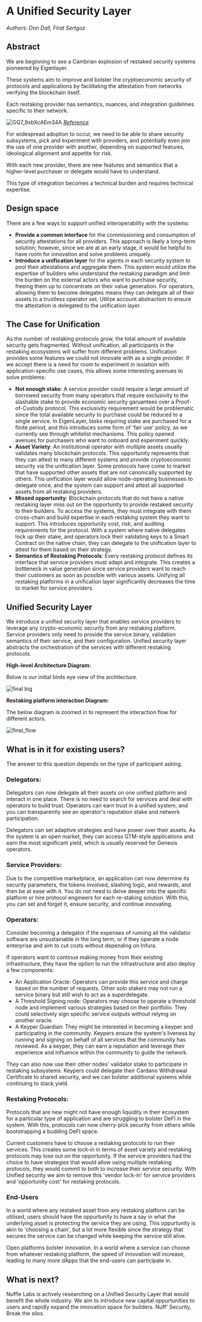 # A Unified Security Layer

*Authors: Don Dall, Firat Sertgoz*
## Abstract
We are beginning to see a Cambrian explosion of restaked security systems pioneered by Eigenlayer. 

These systems aim to improve and bolster the cryptoeconomic security of protocols and applications by facilitating the attestation from networks verifying the blockchain itself.

Each restaking provider has semantics, nuances, and integration guidelines specific to their network. 

![GQ7_9xbXcAEm34A](https://hackmd.io/_uploads/rklNfFY8A.jpg)
*[Reference](https://x.com/gauntlet_xyz/status/1805662991708213452/photo/1)*

For widespread adoption to occur, we need to be able to share security subsystems, pick and experiment with providers, and potentially even join the use of one provider with another, depending on supported features, ideological alignment and appetite for risk.

With each new provider, there are new features and semantics that a higher-level purchaser or delegate would have to understand. 

This type of integration becomes a technical burden and requires technical expertise. 



## Design space

There are a few ways to support unified interoperability with the systems:

* **Provide a common interface** for the commissioning and consumption of security attestations for all providers. This approach is likely a long-term solution; however, since we are at an early stage, it would be helpful to have room for innovation and solve problems uniquely. 
* **Introduce a unification layer** for the agents in each security system to pool their attestations and aggregate them. This system would utilize the expertise of builders who understand the restaking paradigm and limit the burden on the external actors who want to purchase security, freeing them up to concentrate on their value generation. For operators, allowing them to become delegates means they can delegate all of their assets to a trustless operator set. Utilize account abstraction to ensure the attestation is delegated to the unification layer.


## The Case for Unification

  As the number of restaking protocols grow, the total amount of available security gets fragmented. Without unification, all participants in the restaking ecosystems will suffer from different problems. Unification provides some features we could not innovate with as a single provider. If we accept there is a need for room to experiment in isolation with application-specific use cases, this allows some interesting avenues to solve problems:
 
- **Not enough stake**: A service provider could require a large amount of borrowed security from many operators that require exclusivity to the slashable stake to provide economic security garuantees over a Proof-of-Custody protocol. This exclusivity requirement would be problematic since the total available security to purchase could be reduced to a single service. In EigenLayer, tasks requiring stake are purchased for a finite period, and this introduces some form of 'fair use' policy, as we currently see through whitelist mechanisms. This policy opened avenues for purchasers who want to onboard and experiment quickly.
- **Asset Variety**: An institutional operator with multiple assets usually validates many blockchain protocols. This opportunity represents that they can attest to many different systems and provide cryptoeconomic security via the unification layer. Some protocols have come to market that have supported other assets that are not canonically supported by others. This unification layer would allow node-operating businesses to delegate once, and the system can support and attest all supported assets from all restaking providers.
- **Missed opportunity**: Blockchain protocols that do not have a native restaking layer miss out on the opportunity to provide restaked security to their builders. To access the systems, they must integrate with them cross-chain and build expertise in each restaking system they want to support. This introduces opportunity cost, risk, and auditing requirements for the protocol. With a system where native delegates lock up their stake, and operators lock their validating keys to a Smart Contract on the native chain, they can delegate to the unification layer to attest for them based on their strategy.
- **Semantics of Restaking Protocols**: Every restaking protocol defines its interface that service providers must adapt and integrate. This creates a bottleneck in value generation since service providers want to reach their customers as soon as possible with various assets. Unifying all restaking platforms in a unification layer significantly decreases the time to market for service providers. 


## Unified Security Layer

We introduce a unified security layer that enables service providers to leverage any crypto-economic security from any restaking platform. Service providers only need to provide the service binary, validation semantics of their service, and their configuration. Unified security layer abstracts the orchestration of the services with different restaking protocols.



**High-level Architecture Diagram:**

Below is our initial birds eye view of the architecture.

![final big](https://hackmd.io/_uploads/BJMezZ38R.png)

**Restaking platform interaction Diagram:**

The below diagram is zoomed in to represent the interaction flow for different actors.

![final_flow](https://hackmd.io/_uploads/BylGz-hIR.png)


## What is in it for existing users?

The answer to this question depends on the type of participant asking.

### Delegators:

Delegators can now delegate all their assets on one unified platform and interact in one place. There is no need to search for services and deal with operators to build trust. Operators can earn trust in a unified system, and you can transparently see an operator's reputation stake and network participation.

Delegators can set adaptive strategies and have power over their assets. As the system is an open market, they can access GTM-style applications and earn the most significant yield, which is usually reserved for Genesis operators.

### Service Providers:

Due to the competitive marketplace, an application can now determine its security parameters, the tokens involved, slashing logic, and rewards, and then be at ease with it. You do not need to delve deeper into the specific platform or hire protocol engineers for each re-staking solution. 
With this, you can set and forget it, ensure security, and continue innovating.

### Operators:

Consider becoming a delegator if the expenses of running all the validator software are unsustainable in the long term, or if they operate a node enterprise and aim to cut costs without depending on Infura.

If operators want to continue making money from their existing infrastructure, they have the option to run the infrastructure and also deploy a few components:

* An Application Oracle: Operators can provide this service and charge based on the number of requests. Other solo stakers may not run a service binary but still wish to act as a superdelegate.
* A Threshold Signing node: Operators may choose to operate a threshold node and implement various strategies based on their portfolio. They could selectively sign specific service outputs without relying on another oracle.
* A Keyper Guardian: They might be interested in becoming a keyper and participating in the community. Keypers ensure the system's liveness by running and signing on behalf of all services that the community has reviewed. As a keyper, they can earn a reputation and leverage their experience and influence within the community to guide the network.

They can also now use their other nodes' validator stake to participate in restaking subsystems. Keypers could delegate their Cardano Withdrawal Certificate to shared security, and we can bolster additional systems while continuing to stack yield. 

### Restaking Protocols:

Protocols that are new might not have enough liquidity in their ecosystem for a particular type of application and are struggling to bolster DeFI in the system. With this, protocols can now cherry-pick security from others while bootstrapping a budding DeFI space. 

Current customers have to choose a restaking protocols to run their services. This creates some lock-in in terms of asset variety and restaking protocols may lose out on the opportunity. If the service providers had the choice to have strategies that would allow using multiple restaking protocols, they would commit to both to increase their service security. With Unified security we aim to remove this 'vendor lock-in' for service providers and 'opportunity cost' for restaking protocols.

### End-Users

In a world where any restaked asset from any restaking platform can be utilised, users should have the oppurtunity to have a say in what the underlying asset is protecting the service they are using. This oppurtunity is akin to 'choosing a chain', but a lot more flexible since the strategy that secures the service can be changed while keeping the service still alive.

Open platforms bolster innovation. In a world where a service can choose from whatever restaking platform, the speed of innovation will increase, leading to many more dApps that the end-users can participate in. 

## What is next?

Nuffle Labs is actively researching on a Unified Security Layer that would benefit the whole industry. We aim to introduce new capital oppurtunities to users and rapidly expand the innovation space for builders. Nuff' Security,  Break the silos.
